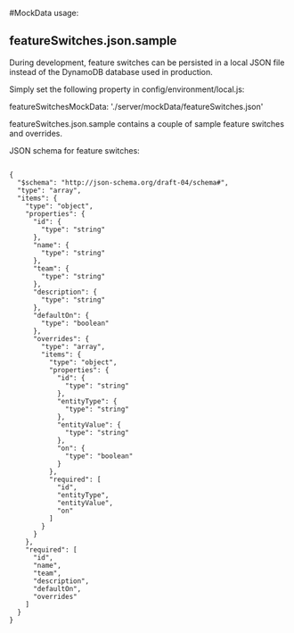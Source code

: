 #MockData usage:

## featureSwitches.json.sample

During development, feature switches can be persisted in a local JSON file instead of the DynamoDB database used in production.
 
Simply set the following property in config/environment/local.js:

featureSwitchesMockData: './server/mockData/featureSwitches.json' 

featureSwitches.json.sample contains a couple of sample feature switches and overrides.

JSON schema for feature switches:
<pre><code>
{
  "$schema": "http://json-schema.org/draft-04/schema#",
  "type": "array",
  "items": {
    "type": "object",
    "properties": {
      "id": {
        "type": "string"
      },
      "name": {
        "type": "string"
      },
      "team": {
        "type": "string"
      },
      "description": {
        "type": "string"
      },
      "defaultOn": {
        "type": "boolean"
      },
      "overrides": {
        "type": "array",
        "items": {
          "type": "object",
          "properties": {
            "id": {
              "type": "string"
            },
            "entityType": {
              "type": "string"
            },
            "entityValue": {
              "type": "string"
            },
            "on": {
              "type": "boolean"
            }
          },
          "required": [
            "id",
            "entityType",
            "entityValue",
            "on"
          ]
        }
      }
    },
    "required": [
      "id",
      "name",
      "team",
      "description",
      "defaultOn",
      "overrides"
    ]
  }
}
</code></pre>
